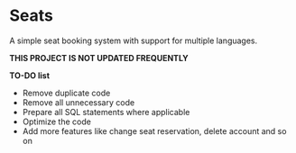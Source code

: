 # Seats
A simple seat booking system with support for multiple languages.

**THIS PROJECT IS NOT UPDATED FREQUENTLY**

**TO-DO list**
* Remove duplicate code
* Remove all unnecessary code
* Prepare all SQL statements where applicable
* Optimize the code
* Add more features like change seat reservation, delete account and so on
